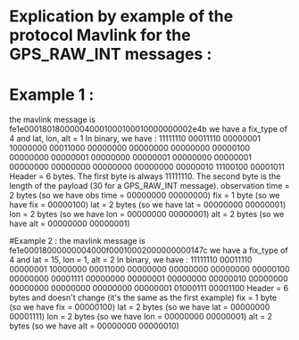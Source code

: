 Explication by example of the protocol Mavlink for the GPS\_RAW\_INT messages :
=============================================================================

# Example 1 :
the mavlink message is fe1e000180180000040001000100010000000002e4b 
we have a fix\_type of 4 and lat, lon, alt = 1
In binary, we have :
11111110 00011110 00000001 10000000 00011000 00000000 00000000 00000000 00000100 00000000 00000001 00000000 00000001 00000000 00000001 00000000 00000000 00000000 00000000 00000010 11100100 00001011
Header = 6 bytes. The first byte is always 11111110. The second byte is the length of the payload (30 for a GPS\_RAW\_INT message).
observation time = 2 bytes (so we have obs time = 00000000 00000000)
fix = 1 byte (so we have fix = 00000100)
lat = 2 bytes (so we have lat = 00000000 00000001)
lon = 2 bytes (so we have lon = 00000000 00000001)
alt = 2 bytes (so we have alt = 00000000 00000001)

#Example 2 :
the mavlink message is fe1e00018000000004000f00010002000000000147c 
we have a fix\_type of 4 and lat = 15, lon = 1, alt = 2
In binary, we have :
11111110 00011110 00000001 10000000 00011000 00000000 00000000 00000000 00000100 00000000 00001111 00000000 00000001 00000000 00000010 00000000 00000000 00000000 00000000 00000001 01000111 00001100
Header = 6 bytes and doesn't change (it's the same as the first example)
fix = 1 byte (so we have fix = 00000100)
lat = 2 bytes (so we have lat = 00000000 00001111)
lon = 2 bytes (so we have lon = 00000000 00000001)
alt = 2 bytes (so we have alt = 00000000 00000010)

